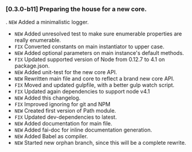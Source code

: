 ### [0.3.0-b11] Preparing the house for a new core.
. `NEW` Added a minimalistic logger.
- `NEW` Added unresolved test to make sure enumerable properties are really enumerable.
- `FIX` Converted constants on main instantiator to upper case.
- `NEW` Added optional parameters on main instance's default methods.
- `FIX` Updated supported version of Node from 0.12.7 to 4.1 on package.json.
- `NEW` Added unit-test for the new core API.
- `NEW` Rewritten main file and core to reflect a brand new core API.
- `FIX` Moved and updated gulpfile, with a better gulp watch script.
- `FIX` Updated again dependencies to support node v4.1
- `NEW` Added this changelog.
- `FIX` Improved ignoring for git and NPM
- `NEW` Created first version of Path module.
- `FIX` Updated dev-dependencies to latest.
- `NEW` Added documentation for main file.
- `NEW` Added fai-doc for inline documentation generation.
- `NEW` Added Babel as compiler.
- `NEW` Started new orphan branch, since this will be a complete rewrite.
